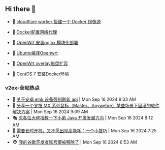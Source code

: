 ## Hi there 👋

<!--
**dkyg666/dkyg666** is a ✨ _special_ ✨ repository because its `README.md` (this file) appears on your GitHub profile.

Here are some ideas to get you started:

- 🔭 I’m currently working on ...
- 🌱 I’m currently learning ...
- 👯 I’m looking to collaborate on ...
- 🤔 I’m looking for help with ...
- 💬 Ask me about ...
- 📫 How to reach me: ...
- 😄 Pronouns: ...
- ⚡ Fun fact: ...
-->

<!-- BLOG-POST-LIST:START -->
- 🦩 [cloudflare worker 搭建一个 Docker 镜像源](http://blog.1996099.xyz/archives/cloudflare-worker-da-jian-yi-ge-docker-jing-xiang-zhan) 

- 🚦 [Docker配置网络代理](http://blog.1996099.xyz/archives/dockerpei-zhi-wang-luo-dai-li) 

- 🫶 [OpenWrt 安装nginx 模块化部署](http://blog.1996099.xyz/archives/openwrt-an-zhuang-nginx-mo-kuai-hua-bu-shu) 

- 🦄 [Ubuntu编译Openwrt](http://blog.1996099.xyz/archives/ubuntuzi-bian-yi-openwrt) 

- 🐻 [OpenWrt overlay磁盘扩容](http://blog.1996099.xyz/archives/openwrt-overlay) 

- 🤖 [CentOS 7 安装Docker环境](http://blog.1996099.xyz/archives/centos-docker) 
<!-- BLOG-POST-LIST:END -->

### v2ex-全站热点
<!-- v2ex:START -->
- 🥸 [关于安卓 elnk 设备强制刷新 api](https://www.v2ex.com/t/1073360#reply2) | Mon Sep 16 2024 9:33 AM
- 🤗 [分享一个罗技 MX 系列鼠标（Master、Anywehre）某些场景下回滚的软件解决方案](https://www.v2ex.com/t/1073358#reply2) | Mon Sep 16 2024 9:09 AM
- 🎭 [求各位大佬指教一下小弟 Java 开发发展方向](https://www.v2ex.com/t/1073344#reply0) | Mon Sep 16 2024 8:12 AM
- 🥷 [需要长时开机，又不愿出现高能耗：一个小技巧](https://www.v2ex.com/t/1073340#reply19) | Mon Sep 16 2024 7:25 AM
- 🐵 [我的谷歌开发者账号要被移除了](https://www.v2ex.com/t/1073338#reply7) | Mon Sep 16 2024 6:53 AM<!-- v2ex:END -->

